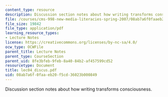```yaml
---
content_type: resource
description: Discussion section notes about how writing transforms consciousness.
file: /courses/cms-998-new-media-literacies-spring-2007/08ab7a6f0faaeb20f5cd36023b000849_lec04_discus.pdf
file_size: 19842
file_type: application/pdf
learning_resource_types:
- Lecture Notes
license: https://creativecommons.org/licenses/by-nc-sa/4.0/
ocw_type: OCWFile
parent_title: Lecture Notes
parent_type: CourseSection
parent_uid: 8fe3bfeb-9feb-8a40-84b2-af457599cd52
resourcetype: Document
title: lec04_discus.pdf
uid: 08ab7a6f-0faa-eb20-f5cd-36023b000849
---
```

Discussion section notes about how writing transforms consciousness.